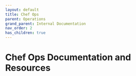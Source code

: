 ```yaml
---
layout: default
title: Chef Ops
parent: Operations
grand_parent: Internal Documentation
nav_order: 2
has_children: true
---
```

# Chef Ops Documentation and Resources
